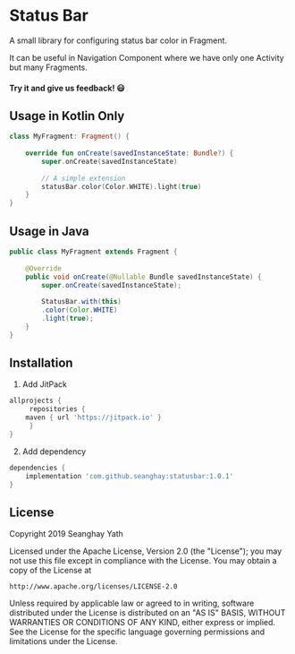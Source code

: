 # Status Bar
A small library for configuring status bar color in Fragment.

It can be useful in Navigation Component where we have only one Activity but many Fragments.

#### Try it and give us feedback! :smiley:

## Usage in Kotlin Only

```kotlin
class MyFragment: Fragment() {
    
    override fun onCreate(savedInstanceState: Bundle?) {
        super.onCreate(savedInstanceState)
        
        // A simple extension
        statusBar.color(Color.WHITE).light(true)
    }
}

```

## Usage in Java
```java
public class MyFragment extends Fragment {
    
    @Override
    public void onCreate(@Nullable Bundle savedInstanceState) {
        super.onCreate(savedInstanceState);
	
        StatusBar.with(this)
		.color(Color.WHITE)
		.light(true);
    }
}

```


## Installation

1. Add JitPack
```groovy
allprojects {
     repositories {
	maven { url 'https://jitpack.io' }
     }
}

```

2. Add dependency
```groovy
dependencies {
    implementation 'com.github.seanghay:statusbar:1.0.1'
}
```

## License
Copyright 2019 Seanghay Yath

Licensed under the Apache License, Version 2.0 (the "License");
you may not use this file except in compliance with the License.
You may obtain a copy of the License at

    http://www.apache.org/licenses/LICENSE-2.0

Unless required by applicable law or agreed to in writing, software
distributed under the License is distributed on an "AS IS" BASIS,
WITHOUT WARRANTIES OR CONDITIONS OF ANY KIND, either express or implied.
See the License for the specific language governing permissions and
limitations under the License.

